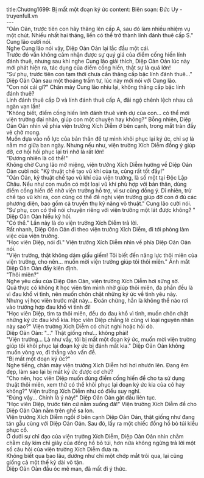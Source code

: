 title:Chương1699: Bị mất một đoạn ký ức
content:
Biên soạn: Đức Uy - truyenfull.vn<br>---<br>"Oản Oản, trước tiên con hãy thăng lên cấp A, sau đó làm nhiều nhiệm vụ một chút. Nhiều nhất hai tháng, liền có thể trở thành lính đánh thuê cấp S." Cung lão cười nói.<br>Nghe Cung lão nói vậy, Diệp Oản Oản lại lắc đầu một cái.<br>Trước đó vẫn không cảm nhận được sự quý giá của điểm cống hiến lính đánh thuê, nhưng sau khi nghe Cung lão giải thích, Diệp Oản Oản lúc này mới phát hiện ra, tác dụng của điểm cống hiến, thật sự là quá lớn!<br>"Sư phụ, trước tiên con tạm thời chưa cần thăng cấp bậc lính đánh thuê..." Diệp Oản Oản sau một thoáng trầm tư, lúc này mới nói với Cung lão.<br>"Con nói cái gì?" Chân mày Cung lão nhíu lại, không thăng cấp bậc lính đánh thuê?<br>Lính đánh thuê cấp D và lính đánh thuê cấp A, đãi ngộ chênh lệch nhau cả ngàn vạn lần!<br>"Không biết, điểm cống hiến lính đánh thuê vinh dự của con... có thể mời viện trưởng đại nhân, giúp con một chuyện hay không?" Bỗng nhiên, Diệp Oản Oản nhìn về phía viện trưởng Xích Diễm ở bên cạnh, trong mắt tràn đầy vẻ chờ mong.<br>Muốn dựa vào nỗ lực của bản thân để tự mình khôi phục lại ký ức, chỉ sợ là nằm mơ giữa ban ngày. Nhưng nếu như, viện trưởng Xích Diễm đồng ý giúp đỡ, cơ hội hồi phục lại trí nhớ là rất lớn!<br>"Đương nhiên là có thể!"<br>Không chờ Cung lão mở miệng, viện trưởng Xích Diễm hướng về Diệp Oản Oản cười nói: "Kỹ thuật chế tạo vũ khí của ta, cũng rất tốt đấy!"<br>"Oản Oản, kỹ thuật chế tạo vũ khí của viện trưởng, là số một tại Độc Lập Châu. Nếu như con muốn có một loại vũ khí phù hợp với bản thân, dùng điểm cống hiến để nhờ viện trưởng hỗ trợ, vi sư cũng đồng ý. Dĩ nhiên, trừ chế tạo vũ khí ra, con cũng có thể đề nghị viện trưởng giúp đỡ con ở đủ các phương diện, bao gồm cả truyền thụ kỹ năng võ thuật." Cung lão cười nói.<br>"Sư phụ, con có thể nói chuyện riêng với viện trưởng một lát được không? " Diệp Oản Oản hiếu kỳ hỏi.<br>"Có thể." Lần này là do viện trưởng Xích Diễm trả lời.<br>Rất nhanh, Diệp Oản Oản đi theo viện trưởng Xích Diễm, đi tới phòng làm việc của viện trưởng.<br>"Học viên Diệp, nói đi." Viện trưởng Xích Diễm nhìn về phía Diệp Oản Oản nói.<br>"Viện trưởng, thật không dám giấu giếm! Tôi biết đến năng lực thôi miên của viện trưởng, cho nên... muốn mời viện trưởng giúp tôi thôi miên." Ánh mắt Diệp Oản Oản đầy kiên định.<br>"Thôi miên?"<br>Nghe yêu cầu của Diệp Oản Oản, viện trưởng Xích Diễm hơi sững sờ.<br>Quả thực có không ít học viên tìm mình nhờ giúp thôi miên, đa phần đều là vì đau khổ vì tình, nên muốn chôn chặt những ký ức về tình yêu này.<br>Nhưng vị học viên trước mặt này... Đoán chừng, hẳn là không thể nào rơi vào trường hợp đau khổ vì tình đi!<br>"Học viên Diệp, tìm ta thôi miên, đều do đau khổ vì tình, muốn chôn chặt những ký ức đau khổ kia. Học viên Diệp chẳng lẽ cũng vì loại nguyên nhân này sao?" Viện trưởng Xích Diễm có chút nghi hoặc hỏi dò.<br>Diệp Oản Oản: "..." Thật giống như... không phải!<br>"Viện trưởng... Là như vầy, tôi bị mất một đoạn ký ức, muốn mời viện trưởng giúp tôi khôi phục lại đoạn ký ức bị đánh mất kia." Diệp Oản Oản không muốn vòng vo, đi thẳng vào vấn đề.<br>"Bị mất một đoạn ký ức?"<br>Nghe tiếng, chân mày viện trưởng Xích Diễm hơi hơi nhướn lên. Đang êm đẹp, làm sao lại bị mất ký ức được cơ chứ?<br>"Cho nên, học viên Diệp muốn dùng điểm cống hiến để cho ta sử dụng thuật thôi miên, xem thử có thể khôi phục lại đoạn ký ức kia của cô hay không?" Viện trưởng Xích Diễm như có điều suy nghĩ.<br>"Đúng vậy... Chính là ý này!" Diệp Oản Oản gật đầu liên tục.<br>"Học viên Diệp, trước tiên cứ nằm xuống đã!" Viện trưởng Xích Diễm để cho Diệp Oản Oản nằm trên ghế sa lon.<br>Viện trưởng Xích Diễm ngồi ở bên cạnh Diệp Oản Oản, thật giống như đang tán gẫu cùng với Diệp Oản Oản. Sau đó, lấy ra một chiếc đồng hồ bỏ túi kiểu phục cổ.<br>Ở dưới sự chỉ đạo của viện trưởng Xích Diễm, Diệp Oản Oản nhìn chằm chằm cây kim chỉ giây của đồng hồ bỏ túi, hơn nữa không ngừng trả lời một số câu hỏi của viện trưởng Xích Diễm đưa ra.<br>Không biết qua bao lâu, dường như chỉ một chớp mắt trôi qua, lại cũng giống cả một thế kỷ dài vô tận.<br>Diệp Oản Oản đầu óc mê man, đã mất đi ý thức.